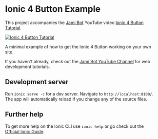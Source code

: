 # Ionic 4 Button Example

This project accompanies the [Jami Bot](https://jamibot.com) YouTube video [Ionic 4 Button Tutorial](https://www.youtube.com/watch?v=lYApTOpBB98).

[![Ionic 4 Button Tutorial](https://img.youtube.com/vi/lYApTOpBB98/0.jpg)](https://www.youtube.com/watch?v=lYApTOpBB98)

A minimal example of how to get the Ionic 4 Button working on your own site.

If you haven't already, check out the [Jami Bot YouTube Channel](https://youtube.com/c/JamiBot) for web development tutorials.

## Development server

Run `ionic serve -c` for a dev server. Navigate to `http://localhost:8100/`. The app will automatically reload if you change any of the source files.

## Further help

To get more help on the Ionic CLI use `ionic help` or go check out the [Official Ionic Guide](https://ionicframework.com/docs/building/starting).
